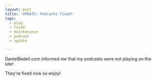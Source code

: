 ```yaml
---
layout: post
title: 'UPDATE: Podcasts fixed!'
tags:
  - blog
  - fixed
  - maintenance
  - podcast
  - update

---
```


DanielBedell.com informed me that my podcasts were not playing on the site!

They're fixed now so enjoy!
